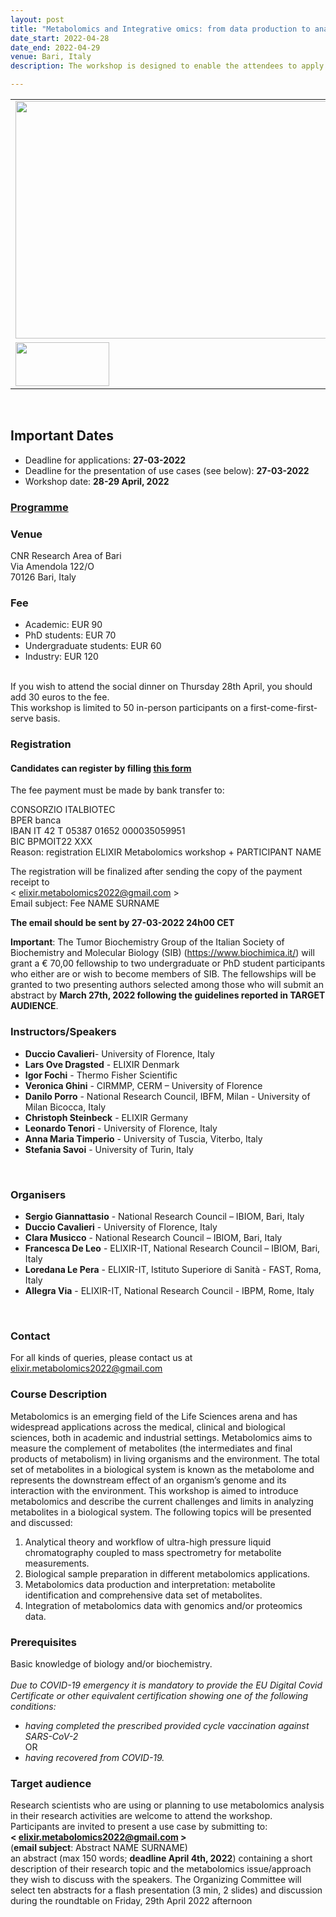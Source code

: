 ```yaml
---
layout: post
title: "Metabolomics and Integrative omics: from data production to analysis <font color='green'>[open]</font>"
date_start: 2022-04-28
date_end: 2022-04-29   
venue: Bari, Italy
description: The workshop is designed to enable the attendees to apply metabolomics in a research-based context. We will focus both on experimental design and data analysis of different data sources integrated at the level of the metabolome. Attendees will engage into the design of a mass spectrometry-based metabolomics experiment with cutting-edge equipment and will gain an overview on the use of specific software platforms for metabolomics data mining. Special attention will be paid to the integration of metabolomics data with metagenomics, gene expression and proteomic data.

---
```

<table border="0">
<tr>
	<td><img src="../../../img/banner_metabolomics2022.png" height="380" width="800">
	</td>	
</tr>	
<tr>
	<td>
	<img align="left" height="70" width="150" src="../../../img/logo_SIB.jpeg">
	</td>
</tr>
</table>
<br>

<!---
<table border="0">
        <tr>
        <td><a href="https://elixir-iib-training.github.io/website/"><img src="../../../img/logo_iib.png" height="60" width="200"></a>
        </td>
        <td><a href=""><img src="../../../img/Logo_IBIOM_EN.png" height="65" width="200"></a>
        </td>
        <td><a href=""><img src="../../../img/Logo_ThermoFisher.png" height="110" width="200"></a>
        </td>
	<td><a href=""><img src="../../../img/LogoCNRBiOmics.jpg" height="50" width="200"></a>
        </td>
        </tr>
        </table>
<br>
-->

## Important Dates 
- Deadline for applications: **27-03-2022**
- Deadline for the presentation of use cases (see below): **27-03-2022**
- Workshop date: **28-29 April, 2022** 

### [Programme](https://bit.ly/programme_metabolomics_integrative_omics2022)

### Venue
CNR Research Area of Bari <br>
Via Amendola 122/O <br>
70126 Bari, Italy

### Fee
* Academic: EUR 90 
* PhD students: EUR 70 
* Undergraduate students: EUR 60 
* Industry: EUR 120 
<br>
If you wish to attend the social dinner on Thursday 28th April, you should add 30 euros to the fee.
<br>
This workshop is limited to 50 in-person participants on a first-come-first-serve basis.
<br>

### Registration
#### Candidates can register by filling [this form](https://bit.ly/registration_form_metabolomics2022)

The fee payment must be made by bank transfer to:

CONSORZIO ITALBIOTEC <br>
BPER banca <br>
IBAN IT 42 T 05387 01652 000035059951 <br>
BIC BPMOIT22 XXX <br>
Reason: registration ELIXIR Metabolomics workshop + PARTICIPANT NAME <br>

The registration will be finalized after sending the copy of the payment receipt to <br> < elixir.metabolomics2022@gmail.com > <br>
Email subject: Fee NAME SURNAME

**The email should be sent by 27-03-2022 24h00 CET**
<br>

**Important**: The Tumor Biochemistry Group of the Italian Society of Biochemistry and Molecular Biology (SIB) (https://www.biochimica.it/) will grant a € 70,00 fellowship to two undergraduate or PhD student participants who either are or wish to become members of SIB. The fellowships will be granted to two presenting authors selected among those who will submit an abstract by **March 27th, 2022 following the guidelines reported in TARGET AUDIENCE**. <br>

### Instructors/Speakers
- **Duccio Cavalieri**- University of Florence, Italy
- **Lars Ove Dragsted** - ELIXIR Denmark 
- **Igor Fochi** - Thermo Fisher Scientific
- **Veronica Ghini** - CIRMMP, CERM – University of Florence
- **Danilo Porro** - National Research Council, IBFM, Milan - University of Milan Bicocca, Italy 
- **Christoph Steinbeck** - ELIXIR Germany
- **Leonardo Tenori** - University of Florence, Italy
- **Anna Maria Timperio** - University of Tuscia, Viterbo, Italy
- **Stefania Savoi** - University of Turin, Italy
<br>

### Organisers
- **Sergio Giannattasio** - National Research Council – IBIOM, Bari, Italy
- **Duccio Cavalieri** - University of Florence, Italy
- **Clara Musicco** - National Research Council – IBIOM, Bari, Italy
- **Francesca De Leo** - ELIXIR-IT, National Research Council – IBIOM, Bari, Italy
- **Loredana Le Pera** - ELIXIR-IT, Istituto Superiore di Sanità - FAST, Roma, Italy 
- **Allegra Via** - ELIXIR-IT, National Research Council - IBPM, Rome, Italy
<br>

### Contact
For all kinds of queries, please contact us at <elixir.metabolomics2022@gmail.com> 
<br>

### Course Description
Metabolomics is an emerging field of the Life Sciences arena and has widespread applications across the medical, clinical and biological sciences, both in academic and industrial settings. Metabolomics aims to measure the complement of metabolites (the intermediates and final products of metabolism) in living organisms and the environment. The total set of metabolites in a biological system is known as the metabolome and represents the downstream effect of an organism’s genome and its interaction with the environment.
This workshop is aimed to introduce metabolomics and describe the current challenges and limits in analyzing metabolites in a biological system. The following topics will be presented and discussed:
1.	Analytical theory and workflow of ultra-high pressure liquid chromatography coupled to mass spectrometry for metabolite measurements.
2.	Biological sample preparation in different metabolomics applications.
3.	Metabolomics data production and interpretation: metabolite identification and comprehensive data set of metabolites.
4.	Integration of metabolomics data with genomics and/or proteomics data.

### Prerequisites
Basic knowledge of biology and/or biochemistry. <br>
<br>
*Due to COVID-19 emergency it is mandatory to provide the EU Digital Covid Certificate or other equivalent certification showing one of the following conditions:*
- *having completed the prescribed provided cycle vaccination against SARS-CoV-2* <br>
OR      
- *having recovered from COVID-19.*

### Target audience
Research scientists who are using or planning to use metabolomics analysis in their research activities are welcome to attend the workshop. <br> 
Participants are invited to present a use case by submitting to: <br> **< elixir.metabolomics2022@gmail.com >** <br>
(**email subject**: Abstract NAME SURNAME) <br>
an abstract (max 150 words; **deadline April 4th, 2022**) containing a short description of their research topic and the metabolomics issue/approach they wish to discuss with the speakers. The Organizing Committee will select ten abstracts for a flash presentation (3 min, 2 slides) and discussion during the roundtable on Friday, 29th April 2022 afternoon <br>
<br> 
